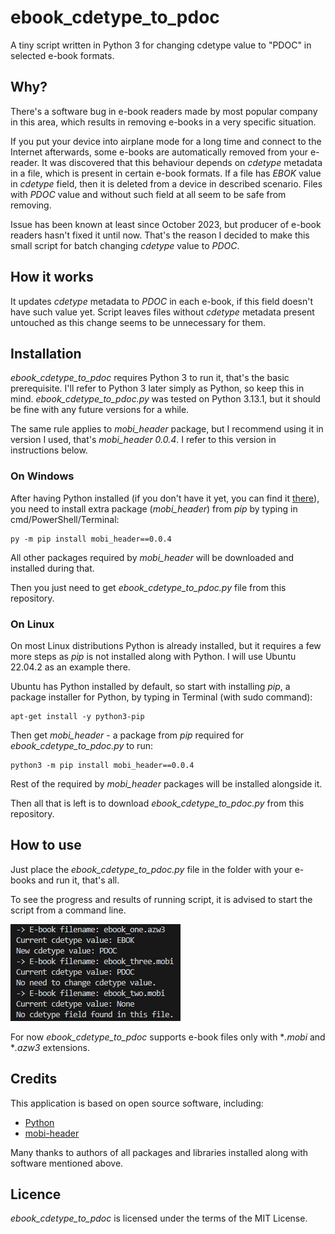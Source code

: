 # ebook_cdetype_to_pdoc
A tiny script written in Python 3 for changing cdetype value to "PDOC" in selected e-book formats.

## Why?

There's a software bug in e-book readers made by most popular company in this area, which results in removing e-books in a very specific situation.

If you put your device into airplane mode for a long time and connect to the Internet afterwards, some e-books are automatically removed from your e-reader. It was discovered that this behaviour depends on *cdetype* metadata in a file, which is present in certain e-book formats. If a file has *EBOK* value in *cdetype* field, then it is deleted from a device in described scenario. Files with *PDOC* value and without such field at all seem to be safe from removing.

Issue has been known at least since October 2023, but producer of e-book readers hasn't fixed it until now. That's the reason I decided to make this small script for batch changing *cdetype* value to *PDOC*.

## How it works

It updates *cdetype* metadata to *PDOC* in each e-book, if this field doesn't have such value yet. Script leaves files without *cdetype* metadata present untouched as this change seems to be unnecessary for them.

## Installation

*ebook_cdetype_to_pdoc* requires Python 3 to run it, that's the basic prerequisite. I'll refer to Python 3 later simply as Python, so keep this in mind. *ebook_cdetype_to_pdoc.py* was tested on Python 3.13.1, but it should be fine with any future versions for a while.

The same rule applies to *mobi_header* package, but I recommend using it in version I used, that's *mobi_header 0.0.4*. I refer to this version in instructions below.

### On Windows

After having Python installed (if you don't have it yet, you can find it [there](https://www.python.org/downloads/)), you need to install extra package (*mobi_header*) from *pip* by typing in cmd/PowerShell/Terminal:

```
py -m pip install mobi_header==0.0.4
```

All other packages required by *mobi_header* will be downloaded and installed during that.

Then you just need to get *ebook_cdetype_to_pdoc.py* file from this repository.

### On Linux

On most Linux distributions Python is already installed, but it requires a few more steps as *pip* is not installed along with Python. I will use Ubuntu 22.04.2 as an example there.

Ubuntu has Python installed by default, so start with installing *pip*, a package installer for Python, by typing in Terminal (with sudo command):
```
apt-get install -y python3-pip
```

Then get *mobi_header* - a package from *pip* required for *ebook_cdetype_to_pdoc.py* to run:
```
python3 -m pip install mobi_header==0.0.4
```

Rest of the required by *mobi_header* packages will be installed alongside it.

Then all that is left is to download *ebook_cdetype_to_pdoc.py* from this repository.

## How to use

Just place the *ebook_cdetype_to_pdoc.py* file in the folder with your e-books and run it, that's all.

To see the progress and results of running script, it is advised to start the script from a command line.

![Example of an output](ebook_cdetype_to_pdoc_output.png)

For now *ebook_cdetype_to_pdoc* supports e-book files only with **.mobi* and **.azw3* extensions.

## Credits

This application is based on open source software, including:
- [Python](https://www.python.org/)
- [mobi-header](https://pypi.org/project/mobi-header/)

Many thanks to authors of all packages and libraries installed along with software mentioned above.

## Licence

*ebook_cdetype_to_pdoc* is licensed under the terms of the MIT License.